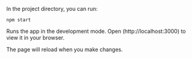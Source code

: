
In the project directory, you can run:

`npm start`

Runs the app in the development mode.
Open (http://localhost:3000) to view it in your browser.

The page will reload when you make changes.



